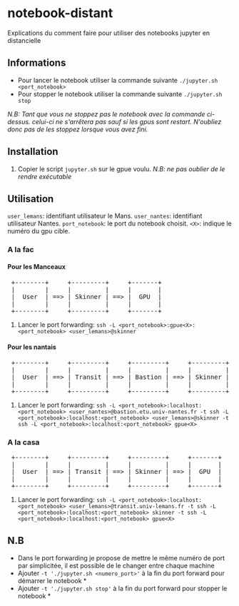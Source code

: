 # notebook-distant
Explications du comment faire pour utiliser des notebooks jupyter en distancielle

## Informations

* Pour lancer le notebook utiliser la commande suivante `./jupyter.sh <port_notebook>`
* Pour stopper le notebook utiliser la commande suivante `./jupyter.sh stop`

*N.B: Tant que vous ne stoppez pas le notebook avec la commande ci-dessus. celui-ci ne s'arrêtera pas sauf si les gpus sont restart. N'oubliez donc pas de les stoppez lorsque vous avez fini.*

## Installation 

1. Copier le script `jupyter.sh` sur le gpue<X> voulu. *N.B: ne pas oublier de le rendre exécutable*

## Utilisation

`user_lemans`: identifiant utilisateur le Mans.
`user_nantes`: identifiant utilisateur Nantes.
`port_notebook`: le port du notebook choisit.
`<X>`: indique le numéro du gpu cible.

### A la fac

#### Pour les Manceaux 
<pre>
 +--------+     +---------+     +-------+
 |        |     |         |     |       |
 |  User  | ==> | Skinner | ==> |  GPU  |
 |        |     |         |     |       |
 +--------+     +---------+     +-------+
</pre>

1. Lancer le port forwarding: `ssh -L <port_notebook>:gpue<X>:<port_notebook> <user_lemans>@skinner`
   
#### Pour les nantais
<pre>
 +--------+     +---------+     +---------+     +---------+     +-------+
 |        |     |         |     |         |     |         |     |       |
 |  User  | ==> | Transit | ==> | Bastion | ==> | Skinner | ==> |  GPU  |
 |        |     |         |     |         |     |         |     |       |
 +--------+     +---------+     +---------+     +---------+     +-------+
</pre>

1. Lancer le port forwarding: `ssh -L <port_notebook>:localhost:<port_notebook> <user_nantes>@bastion.etu.univ-nantes.fr -t ssh -L <port_notebook>:localhost:<port_notebook> <user_lemans>@skinner -t ssh -L <port_notebook>:localhost:<port_notebook> gpue<X>`

### A la casa
<pre>
 +--------+     +---------+     +---------+     +-------+
 |        |     |         |     |         |     |       |
 |  User  | ==> | Transit | ==> | Skinner | ==> |  GPU  |
 |        |     |         |     |         |     |       |
 +--------+     +---------+     +---------+     +-------+
</pre>

1. Lancer le port forwarding: `ssh -L <port_notebook>:localhost:<port_notebook> <user_lemans>@transit.univ-lemans.fr -t ssh -L <port_notebook>:localhost:<port_notebook> skinner -t ssh -L <port_notebook>:localhost:<port_notebook> gpue<X>`


## N.B

* Dans le port forwarding je propose de mettre le même numéro de port par simplicitée, il est possible de le changer entre chaque machine
* Ajouter `-t './jupyter.sh <numero_port>'` à la fin du port forward pour démarrer le notebook *
* Ajouter `-t './jupyter.sh stop'` à la fin du port forward pour stopper le notebook *

